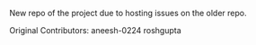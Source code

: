 New repo of the project due to hosting issues on the older repo.

Original Contributors:
aneesh-0224
roshgupta